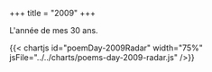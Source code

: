 +++
title = "2009"
+++

L'année de mes 30 ans.

{{< chartjs id="poemDay-2009Radar" width="75%" jsFile="../../charts/poems-day-2009-radar.js" />}}